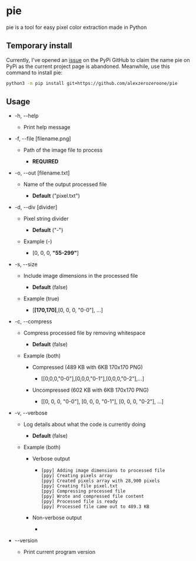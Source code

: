 # pie

pie is a tool for easy pixel color extraction made in Python

## Temporary install

Currently, I've opened an [issue](https://github.com/pypa/pypi-support/issues/2195) on the PyPi GitHub to claim the name pie on PyPi as the current project page is abandoned. Meanwhile, use this command to install pie:

```bash
python3 -m pip install git+https://github.com/alexzerozeroone/pie
```

## Usage

- -h, --help
  
  - Print help message

- -f, --file [filename.png]
  
  - Path of the image file to process
    
    - **REQUIRED**

- -o, --out [filename.txt]
  
  - Name of the output processed file
    
    - **Default** ("pixel.txt")

- -d, --div [divider]
  
  - Pixel string divider
    
    - **Default** ("-")
  
  - Example (-)
    
    - [0, 0, 0, **"55-299"**]

- -s, --size
  
  - Include image dimensions in the processed file
    
    - **Default** (false)
  
  - Example (true)
    
    - [**[170,170]**,[0, 0, 0, "0-0"], ...]

- -c, --compress
  
  - Compress processed file by removing whitespace
    
    - **Default** (false)
  
  - Example (both)
    
    - Compressed (489 KB with 6KB 170x170 PNG)
      
      - [[0,0,0,"0-0"],[0,0,0,"0-1"],[0,0,0,"0-2"],...]
    
    - Uncompressed (602 KB with 6KB 170x170 PNG)
      
      - [[0, 0, 0, "0-0"], [0, 0, 0, "0-1"], [0, 0, 0, "0-2"], ...]

- -v, --verbose
  
  - Log details about what the code is currently doing
    
    - **Default** (false)
  
  - Example (both)
    
    - Verbose output
      
      - ```
        [ppy] Adding image dimensions to processed file
        [ppy] Creating pixels array
        [ppy] Created pixels array with 28,900 pixels
        [ppy] Creating file pixel.txt
        [ppy] Compressing processed file
        [ppy] Wrote and compressed file content
        [ppy] Processed file is ready
        [ppy] Processed file came out to 489.3 KB
        ```
    
    - Non-verbose output
      
      - ```
        
        ```

- --version
  
  - Print current program version
